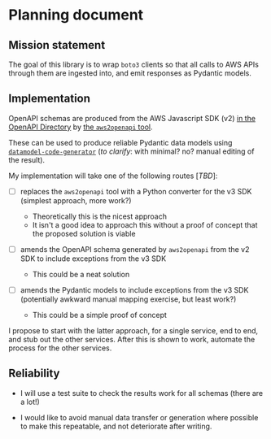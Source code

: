 # Planning document

## Mission statement

The goal of this library is to wrap `boto3` clients so that all calls to AWS APIs through them
are ingested into, and emit responses as Pydantic models.

## Implementation

OpenAPI schemas are produced from the AWS Javascript SDK (v2)
[in the OpenAPI Directory](https://github.com/APIs-guru/openapi-directory/tree/master/APIs/amazonaws.com)
by [the `aws2openapi` tool](https://github.com/APIs-guru/aws2openapi).

These can be used to produce reliable Pydantic data models using [`datamodel-code-generator`][dcg]
(_to clarify_: with minimal? no? manual editing of the result).

[dcg]: datamodel-code-generator "https://github.com/koxudaxi/datamodel-code-generator"

My implementation will take one of the following routes [_TBD_]:

- [ ] replaces the `aws2openapi` tool with a Python converter for the v3 SDK (simplest approach, more work?)
  - Theoretically this is the nicest approach
  - It isn't a good idea to approach this without a proof of concept that the proposed solution is viable

- [ ] amends the OpenAPI schema generated by `aws2openapi` from the v2 SDK to include exceptions from the v3 SDK
  - This could be a neat solution

- [ ] amends the Pydantic models to include exceptions from the v3 SDK (potentially awkward manual mapping exercise, but least work?)
  - This could be a simple proof of concept

I propose to start with the latter approach, for a single service, end to end, and stub out the other services.
After this is shown to work, automate the process for the other services.

## Reliability

- I will use a test suite to check the results work for all schemas (there are a lot!)

- I would like to avoid manual data transfer or generation where possible to make this repeatable,
  and not deteriorate after writing.
